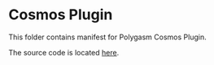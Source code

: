 # Cosmos Plugin

This folder contains manifest for Polygasm Cosmos Plugin.

The source code is located [here](https://github.com/ConsiderItDone/polygasm-cosmos-plugin-mock).



